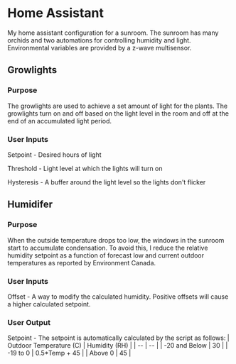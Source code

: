 # Home Assistant
My home assistant configuration for a sunroom. The sunroom has many orchids and two automations for controlling humidity and light. Environmental variables are provided by a
z-wave multisensor.

## Growlights

### Purpose

The growlights are used to achieve a set amount of light for the plants. The growlights turn on and off based on the light level in the room and off at the end of 
an accumulated light period.

### User Inputs

Setpoint - Desired hours of light

Threshold - Light level at which the lights will turn on

Hysteresis - A buffer around the light level so the lights don't flicker


## Humidifer

### Purpose 

When the outside temperature drops too low, the windows in the sunroom start to accumulate condensation. To avoid this, I reduce the relative humidity
setpoint as a function of forecast low and current outdoor temperatures as reported by Environment Canada.

### User Inputs

Offset - A way to modify the calculated humidity. Positive offsets will cause a higher calculated setpoint.

### User Output

Setpoint - The setpoint is automatically calculated by the script as follows:
| Outdoor Temperature (C) | Humidity (RH) |
| -- | -- |
| -20 and Below | 30 |
| -19 to 0 | 0.5*Temp + 45 |
| Above 0 | 45 |

